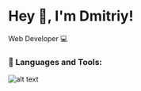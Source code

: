 # Hey 👋, I'm Dmitriy!

Web Developer 💻

### 🔨 Languages and Tools:

![alt text](https://favpng.com/png_view/javascript-icon-png/XcfV8Zca)

<br>



